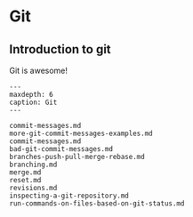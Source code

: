 # Git

## Introduction to git

Git is awesome!

```{toctree}
---
maxdepth: 6
caption: Git
---

commit-messages.md
more-git-commit-messages-examples.md
commit-messages.md
bad-git-commit-messages.md
branches-push-pull-merge-rebase.md
branching.md
merge.md
reset.md
revisions.md
inspecting-a-git-repository.md
run-commands-on-files-based-on-git-status.md
```
